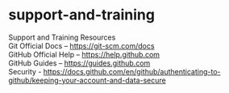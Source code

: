 # support-and-training
Support and Training Resources  
Git Official Docs – https://git-scm.com/docs  
GitHub Official Help – https://help.github.com  
GitHub Guides – https://guides.github.com  
Security - https://docs.github.com/en/github/authenticating-to-github/keeping-your-account-and-data-secure  

